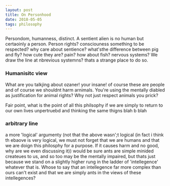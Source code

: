 ```yaml
---
layout: post
title: On Personhood
date: 2018-05-05
tags: philosophy
---
```

Persondom, humanness, distinct. A sentient alien is no human but certaoinly a person. Person rights? consciouness something to be respected? why care about sentience? what'sthe difference between pig and fly? how cute they are? pain? how about fish? nervous systems? We draw the line at nbrevious systemns? thats a strange place to do so.

### Humanisitc view
What are you talkjing about ozaner! your insane! of course these are people and of course we shouldnt harm arnimals. You're using the mentally diabled as justification for animal rights? Why not just respect animals you prick?

Fair point, what is the point of all this philsophy if we are simply to return to our own lives unpertruebd and thinking the same thigns blah b blah

### arbitrary line
a more 'logical' argumenty (not that the above wasn';t logical (in fact i think th ebaove is very logical, we must not forget that we are humans and that we are doign this philosphy for a purpose. If it causes harm and no good, why are we even discussing it)) would be sure ants are simple minided createues to us, and so too may be the mentally impaired, but thats just because we stand on a slightly higher rung in the ladder of 'intellegence' whatever that is. Whose to say that an intellegence far more complex than ours can't exist and that we are simply ants in the views of these intellegences?
